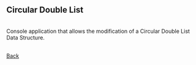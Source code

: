 ## Circular Double List
<br/>
Console application that allows the modification of a Circular Double List Data Structure.

<br/>[Back](https://github.com/ManuCanedo/DailyCodingChallenges-Cpp) 
